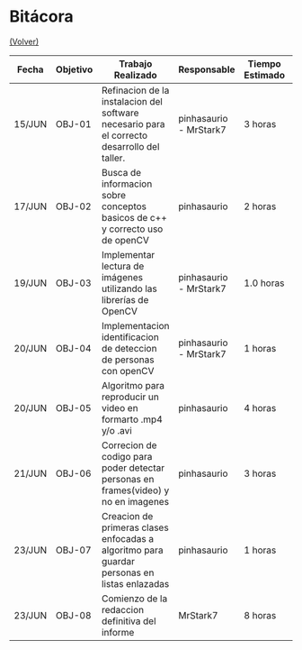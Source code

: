 # Bitácora

[(Volver)](../README.md)

| Fecha  | Objetivo  | Trabajo Realizado | Responsable | Tiempo Estimado | Tiempo Real |
|--------|-----------|-------------------|-------------|-----------------|-------------|
| 15/JUN | OBJ-01    | Refinacion de la instalacion del software necesario para el correcto desarrollo del taller. | pinhasaurio - MrStark7 | 3 horas    | 8 horas |
| 17/JUN | OBJ-02    | Busca de informacion sobre conceptos basicos de c++ y correcto uso de openCV | pinhasaurio |  2 horas | 4 horas |
| 19/JUN | OBJ-03    | Implementar lectura de imágenes utilizando las librerías de OpenCV | pinhasaurio - MrStark7 | 1.0 horas | 2 horas |
| 20/JUN | OBJ-04    | Implementacion identificacion de deteccion de personas con openCV | pinhasaurio - MrStark7 | 1 horas | 3 horas |
| 20/JUN | OBJ-05    | Algoritmo para reproducir un video en formarto .mp4 y/o .avi | pinhasaurio | 4 horas | 7 horas |
| 21/JUN | OBJ-06    | Correcion de codigo para poder detectar personas en frames(video) y no en imagenes | pinhasaurio | 3 horas | 4.5 horas |
| 23/JUN | OBJ-07    | Creacion de primeras clases enfocadas a algoritmo para guardar personas en listas enlazadas | pinhasaurio | 1 horas | 2 horas |
| 23/JUN | OBJ-08    | Comienzo de la redaccion definitiva del informe | MrStark7 | 8 horas | ? |
